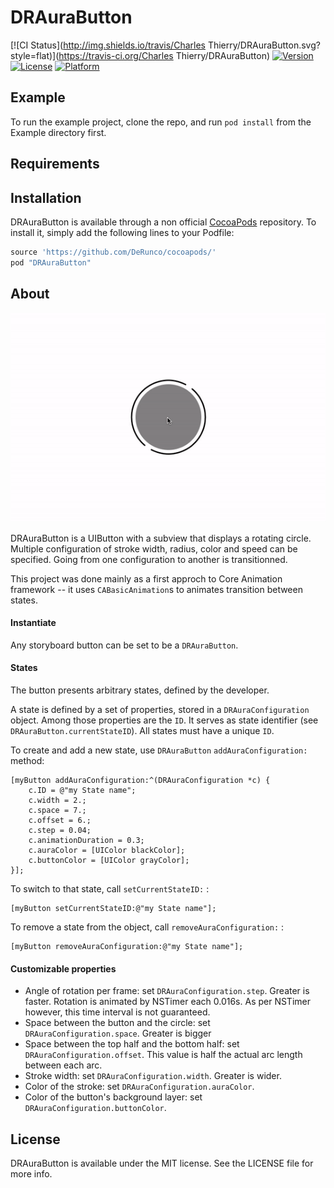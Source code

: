 # DRAuraButton

[![CI Status](http://img.shields.io/travis/Charles Thierry/DRAuraButton.svg?style=flat)](https://travis-ci.org/Charles Thierry/DRAuraButton)
[![Version](https://img.shields.io/cocoapods/v/DRAuraButton.svg?style=flat)](http://cocoapods.org/pods/DRAuraButton)
[![License](https://img.shields.io/cocoapods/l/DRAuraButton.svg?style=flat)](http://cocoapods.org/pods/DRAuraButton)
[![Platform](https://img.shields.io/cocoapods/p/DRAuraButton.svg?style=flat)](http://cocoapods.org/pods/DRAuraButton)

## Example

To run the example project, clone the repo, and run `pod install` from the Example directory first.

## Requirements

## Installation

DRAuraButton is available through a non official [CocoaPods](http://cocoapods.org) repository. To install
it, simply add the following lines to your Podfile:

```ruby
source 'https://github.com/DeRunco/cocoapods/'
pod "DRAuraButton"
```

## About
![Animated transition from a configuration to another](./output.gif "Animated Transitions!")

DRAuraButton is a UIButton with a subview that displays a rotating circle. Multiple configuration of stroke width, radius, color and speed can be specified. Going from one configuration to another is transitionned.

This project was done mainly as a first approch to Core Animation framework -- it uses `CABasicAnimation`s to animates transition between states.

#### Instantiate

Any storyboard button can be set to be a `DRAuraButton`. 

#### States

The button presents arbitrary states, defined by the developer.

A state is defined by a set of properties, stored in a `DRAuraConfiguration` object. Among those properties are the `ID`. It serves as state identifier (see `DRAuraButton.currentStateID`). All states must have a unique `ID`.

To create and add a new state, use `DRAuraButton` `addAuraConfiguration:` method: 

```ObjC
[myButton addAuraConfiguration:^(DRAuraConfiguration *c) {
	c.ID = @"my State name";
	c.width = 2.;
	c.space = 7.;
	c.offset = 6.;
	c.step = 0.04;
	c.animationDuration = 0.3;
	c.auraColor = [UIColor blackColor];
	c.buttonColor = [UIColor grayColor];
}];
```
To switch to that state, call `setCurrentStateID:` :

```ObjC
[myButton setCurrentStateID:@"my State name"];
```
To remove a state from the object, call `removeAuraConfiguration:` :

```ObjC
[myButton removeAuraConfiguration:@"my State name"];
```

#### Customizable properties

* Angle of rotation per frame: set `DRAuraConfiguration.step`. Greater is faster. Rotation is animated by NSTimer each 0.016s. As per NSTimer however, this time interval is not guaranteed.
* Space between the button and the circle: set `DRAuraConfiguration.space`. Greater is bigger
* Space between the top half and the bottom half: set `DRAuraConfiguration.offset`. This value is half the actual arc length between each arc.  
* Stroke width: set `DRAuraConfiguration.width`. Greater is wider.
* Color of the stroke: set `DRAuraConfiguration.auraColor`.
* Color of the button's background layer: set `DRAuraConfiguration.buttonColor`.


## License

DRAuraButton is available under the MIT license. See the LICENSE file for more info.
